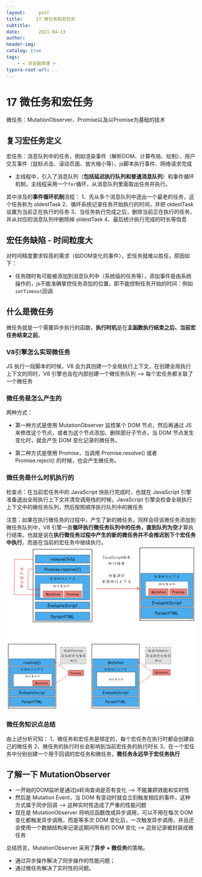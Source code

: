 ```yaml
---
layout:     post
title:     17 微任务和宏任务
subtitle:  
date:       2021-04-13
author:     
header-img: 
catalog: true
tags:
    - < 浏览器原理 >
typora-root-url: ..
---
```



# 17 微任务和宏任务

微任务：MutationObserver、Promise以及以Promise为基础的技术
## 复习宏任务定义
宏任务：消息队列中的任务，例如渲染事件（解析DOM、计算布局、绘制）、用户交互事件（鼠标点击、滚动页面、放大缩小等）、js脚本执行事件、网络请求完成
-   主线程中，引入了消息队列（**包括延迟执行队列和普通消息队列**）和事件循环机制，主线程采用一个`for`循环，从消息队列里面取出任务并执行。

其中涉及的**事件循环机制**流程：
1、先从多个消息队列中选出一个最老的任务，这个任务称为 oldestTask
2、循环系统记录任务开始执行的时间，并把 oldestTask 设置为当前正在执行的任务
3、当任务执行完成之后，删除当前正在执行的任务，并从对应的消息队列中删除掉 oldestTask
4、最后统计执行完成的时长等信息

## 宏任务缺陷 - 时间粒度大
对时间精度要求较高的需求（如DOM变化的事件），宏任务就难以胜任，原因如下：
-   任务随时有可能被添加到消息队列中（系统级的任务等），添加事件是由系统操作的，js不能准确掌控任务添加的位置，即不能控制任务开始的时间：例如`setTimeout`回调

## 什么是微任务
微任务就是一个需要异步执行的函数，**执行时机**是在**主函数执行结束之后、当前宏任务结束之前**。

### V8引擎怎么实现微任务
JS 执行一段脚本的时候，V8 会为其创建一个全局执行上下文，在创建全局执行上下文的同时，V8 引擎也会在内部创建一个微任务队列 --> 每个宏任务都关联了一个微任务

### 微任务是怎么产生的
两种方式：
-   第一种方式是使用 MutationObserver 监控某个 DOM 节点，然后再通过 JS 来修改这个节点，或者为这个节点添加、删除部分子节点，当 DOM 节点发生变化时，就会产生 DOM 变化记录的微任务。

-   第二种方式是使用 Promise，当调用 Promise.resolve() 或者 Promise.reject() 的时候，也会产生微任务。

### 微任务是什么时机执行的
检查点：在当前宏任务中的 JavaScript 快执行完成时，也就在 JavaScript 引擎准备退出全局执行上下文并清空调用栈的时候，JavaScript 引擎会检查全局执行上下文中的微任务队列，然后按照顺序执行队列中的微任务

注意：如果在执行微任务的过程中，产生了新的微任务，同样会将该微任务添加到微任务队列中，V8 引擎一直**循环执行微任务队列中的任务，直到队列为空**才算执行结束。也就是说在**执行微任务过程中产生的新的微任务并不会推迟到下个宏任务中执行**，而是在当前的宏任务中继续执行。
<img src="/../img/assets_2019/image-20210413202144497.png" alt="image-20210413202144497" style="zoom:50%;" />

### 微任务知识点总结
由上述分析可知：
1、微任务和宏任务是绑定的，每个宏任务在执行时都会创建自己的微任务
2、微任务的执行时长会影响到当前宏任务的执行时长
3、在一个宏任务中分别创建一个用于回调的宏任务和微任务，**微任务永远早于宏任务执行**

## 了解一下 MutationObserver
-   一开始的DOM监听是通过js轮询查询是否有变化 --> 不能兼顾效能和实时性
-   然后是 Mutation Event，当 DOM 有变动时就会立刻触发相应的事件，这种方式属于同步回调 --> 这种实时性造成了严重的性能问题
-   现在是 MutationObserver 将响应函数改成异步调用，可以不用在每次 DOM 变化都触发异步调用，而是等多次 DOM 变化后，一次触发异步调用，并且还会使用一个数据结构来记录这期间所有的 DOM 变化 --> 这些记录被封装成微任务


总结而言，MutationObserver 采用了**异步 + 微任务**的策略。
-   通过异步操作解决了同步操作的性能问题；
-   通过微任务解决了实时性的问题。
